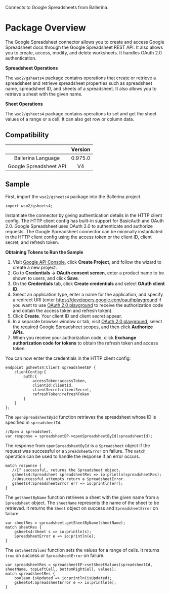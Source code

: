 Connects to Google Spreadsheets from Ballerina.

# Package Overview

The Google Spreadsheet connector allows you to create and access Google Spreadsheet docs through the Google Spreadsheet REST API. It also allows you to create, access, modify, and delete worksheets. It handles OAuth 2.0 authentication.

**Spreadsheet Operations**

The `wso2/gsheets4` package contains operations that create or retrieve a spreadsheet and retrieve spreadsheet properties such as spreadsheet name, spreadsheet ID, and sheets of a spreadsheet. It also allows you to retrieve a sheet with the given name.

**Sheet Operations**

The `wso2/gsheets4` package contains operations to set and get the sheet values of a range or a cell. It can also get row or column data.

## Compatibility

|                                 |       Version                  |
|  :---------------------------:  |  :---------------------------: |
|  Ballerina Language             |   0.975.0                      |
|  Google Spreadsheet API         |   V4                           |

## Sample

First, import the `wso2/gsheets4` package into the Ballerina project.

```ballerina
import wso2/gsheets4;
```

Instantiate the connector by giving authentication details in the HTTP client config. The HTTP client config has built-in support for BasicAuth and OAuth 2.0. Google Spreadsheet uses OAuth 2.0 to authenticate and authorize requests. The Google Spreadsheet connector can be minimally instantiated in the HTTP client config using the access token or the client ID, client secret, and refresh token.

**Obtaining Tokens to Run the Sample**

1. Visit [Google API Console](https://console.developers.google.com), click **Create Project**, and follow the wizard to create a new project.
2. Go to **Credentials -> OAuth consent screen**, enter a product name to be shown to users, and click **Save**.
3. On the **Credentials** tab, click **Create credentials** and select **OAuth client ID**. 
4. Select an application type, enter a name for the application, and specify a redirect URI (enter https://developers.google.com/oauthplayground if you want to use 
[OAuth 2.0 playground](https://developers.google.com/oauthplayground) to receive the authorization code and obtain the 
access token and refresh token). 
5. Click **Create**. Your client ID and client secret appear. 
6. In a separate browser window or tab, visit [OAuth 2.0 playground](https://developers.google.com/oauthplayground), select the required Google Spreadsheet scopes, and then click **Authorize APIs**.
7. When you receive your authorization code, click **Exchange authorization code for tokens** to obtain the refresh token and access token. 

You can now enter the credentials in the HTTP client config:
```ballerina
endpoint gsheets4:Client spreadsheetEP {
    clientConfig:{
        auth:{
            accessToken:accessToken,
            clientId:clientId,
            clientSecret:clientSecret,
            refreshToken:refreshToken
        }
    }
};
```

The `openSpreadsheetById` function retrieves the spreadsheet whose ID is specified in `spreadsheetId`.
```ballerina
//Open a spreadsheet.
var response = spreadsheetEP->openSpreadsheetById(spreadsheetId);
```

The response from `openSpreadsheetById` is a `Spreadsheet` object if the request was successful or a `SpreadsheetError` on failure. The `match` operation can be used to handle the response if an error occurs.
```ballerina
match response {
   //If successful, returns the Spreadsheet object.
   gsheets4:Spreadsheet spreadsheetRes => io:println(spreadsheetRes);
   //Unsuccessful attempts return a SpreadsheetError.
   gsheets4:SpreadsheetError err => io:println(err);
}
```

The `getSheetByName` function retrieves a sheet with the given name from a `Spreadsheet` object. The `sheetName` represents the name of the sheet to be retrieved. It returns the `Sheet` object on success and `SpreadsheetError` on failure.
```ballerina
var sheetRes = spreadsheet.getSheetByName(sheetName);
match sheetRes {
    gsheets4:Sheet s => io:println(s);
    SpreadsheetError e => io:println(e);
}
```

The `setSheetValues` function sets the values for a range of cells. It returns `true` on success or `SpreadsheetError` on failure.
```ballerina
var spreadsheetRes = spreadsheetEP->setSheetValues(spreadsheetId, sheetName, topLeftCell, bottomRightCell, values);
match spreadsheetRes {
    boolean isUpdated => io:println(isUpdated);
    gsheets4:SpreadsheetError e => io:println(e);
}
```
